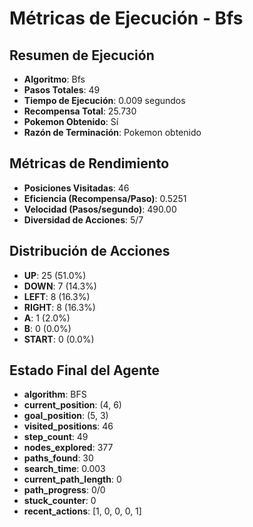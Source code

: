 # Métricas de Ejecución - Bfs

## Resumen de Ejecución
- **Algoritmo**: Bfs
- **Pasos Totales**: 49
- **Tiempo de Ejecución**: 0.009 segundos
- **Recompensa Total**: 25.730
- **Pokemon Obtenido**: Sí
- **Razón de Terminación**: Pokemon obtenido

## Métricas de Rendimiento
- **Posiciones Visitadas**: 46
- **Eficiencia (Recompensa/Paso)**: 0.5251
- **Velocidad (Pasos/segundo)**: 490.00
- **Diversidad de Acciones**: 5/7

## Distribución de Acciones
- **UP**: 25 (51.0%)
- **DOWN**: 7 (14.3%)
- **LEFT**: 8 (16.3%)
- **RIGHT**: 8 (16.3%)
- **A**: 1 (2.0%)
- **B**: 0 (0.0%)
- **START**: 0 (0.0%)

## Estado Final del Agente
- **algorithm**: BFS
- **current_position**: (4, 6)
- **goal_position**: (5, 3)
- **visited_positions**: 46
- **step_count**: 49
- **nodes_explored**: 377
- **paths_found**: 30
- **search_time**: 0.003
- **current_path_length**: 0
- **path_progress**: 0/0
- **stuck_counter**: 0
- **recent_actions**: [1, 0, 0, 0, 1]
